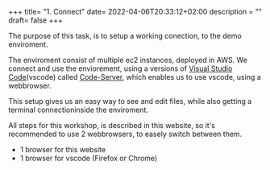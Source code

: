 +++
title= "1. Connect"
date= 2022-04-06T20:33:12+02:00
description = ""
draft= false
+++

The purpose of this task, is to setup a working conection, to the demo enviroment.

The enviroment consist of multiple ec2 instances, deployed in AWS. 
We connect and use the enviorement, using a versions of [Visual Studio Code](https://code.visualstudio.com)(vscode) called [Code-Server](https://github.com/coder/code-server), which enables us to use vscode, using a webbrowser.

This setup gives us an easy way to see and edit files, while also getting a terminal connectioninside the enviroment.

All steps for this workshop, is described in this website, so it's recommended to use 2 webbrowsers, to easely switch between them. 
- 1 browser for this website
- 1 browser for vscode (Firefox or Chrome)
